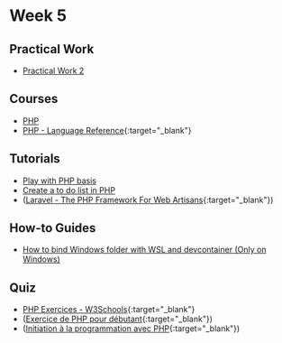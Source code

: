 # Week 5

## Practical Work

- [Practical Work 2](/web-course/practical-works/practical-work-2/)

## Courses

- [PHP](/web-course/courses/php/)
- [PHP - Language Reference](https://www.php.net/manual/en/langref.php){:target="_blank"}

## Tutorials

- [Play with PHP basis](/web-course/tutorials/play-with-php-basis/)
- [Create a to do list in PHP](/web-course/tutorials/create-a-todo-list-in-php/)
- ([Laravel - The PHP Framework For Web Artisans](https://laravel.com/docs/10.x){:target="_blank"})

## How-to Guides

- [How to bind Windows folder with WSL and devcontainer (Only on Windows)](/web-course/how-to-guides/how-to-bind-windows-folder-with-wsl-and-devcontainer/)

## Quiz

- [PHP Exercices - W3Schools](https://www.w3schools.com/php/exercise.asp){:target="_blank"}
- ([Exercice de PHP pour débutant](https://www.codingame.com/playgrounds/32339/exercices-de-php-pour-debutant){:target="_blank"})
- ([Initiation à la programmation avec PHP](https://www.codingame.com/playgrounds/98407/initiation-a-la-programmation-avec-php-script){:target="_blank"})
